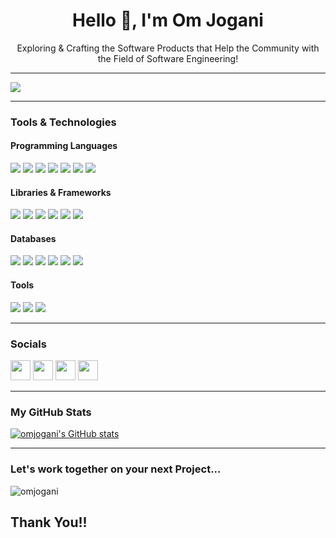 
<h1 align="center">Hello 👋, I'm Om Jogani</h1>

<p align="center">Exploring & Crafting the Software Products that Help the Community with the Field of Software Engineering!</p>


---

<a href="https://www.github.com/omjogani" target="_blank" rel="noreferrer"><img
src="https://img.shields.io/github/followers/omjogani?logo=github&style=for-the-badge&color=0891b2&labelColor=1c1917" /></a>


---
### Tools & Technologies
#### Programming Languages
<p float="left">
  <img src="https://img.shields.io/static/v1?color=0891b3&label=%20&labelColor=262626&logo=dart&logoColor=ffffff&message=Dart&style=flat-square" />

  <img src="https://img.shields.io/static/v1?color=0891b3&label=%20&labelColor=262626&logo=go&logoColor=ffffff&message=Go&style=flat-square" />
  
  <img src="https://img.shields.io/static/v1?color=0891b3&label=%20&labelColor=262626&logo=javascript&logoColor=ffffff&message=JavaScript&style=flat-square" />
  
  <img src="https://img.shields.io/static/v1?color=0891b3&label=%20&labelColor=262626&logo=typescript&logoColor=ffffff&message=TypeScript&style=flat-square" />

  <img src="https://img.shields.io/static/v1?color=0891b3&label=%20&labelColor=262626&logo=python&logoColor=ffffff&message=Python&style=flat-square" />

  <img src="https://img.shields.io/static/v1?color=0891b3&label=%20&labelColor=262626&logo=c&logoColor=ffffff&message=C&style=flat-square" />
  
  <img src="https://img.shields.io/static/v1?color=0891b3&label=%20&labelColor=262626&logo=c%2B%2B&logoColor=ffffff&message=C%2B%2B&style=flat-square" />  
</p>

#### Libraries & Frameworks

<p align="left">
  <img src="https://img.shields.io/static/v1?color=0891b3&label=%20&labelColor=262626&logo=flutter&logoColor=ffffff&message=Flutter&style=flat-square" />
  
  <img src="https://img.shields.io/static/v1?color=0891b3&label=%20&labelColor=262626&logo=react&logoColor=ffffff&message=ReactJS&style=flat-square" />
  
  <img src="https://img.shields.io/static/v1?color=0891b3&label=%20&labelColor=262626&logo=node.js&logoColor=ffffff&message=NodeJS&style=flat-square" />
  
  <img src="https://img.shields.io/static/v1?color=0891b3&label=%20&labelColor=262626&logo=express&logoColor=ffffff&message=ExpressJS&style=flat-square" />
  
  <img src="https://img.shields.io/static/v1?color=0891b3&label=%20&labelColor=262626&logo=tailwindcss&logoColor=ffffff&message=TailwindCSS&style=flat-square" />
  
  <img src="https://img.shields.io/static/v1?color=0891b3&label=%20&labelColor=262626&logo=django&logoColor=ffffff&message=Django&style=flat-square" />
</p>

#### Databases

<p align="left">
  <img src="https://img.shields.io/static/v1?color=0891b3&label=%20&labelColor=262626&logo=firebase&logoColor=ffffff&message=Firebase&style=flat-square" />
    
  <img src="https://img.shields.io/static/v1?color=0891b3&label=%20&labelColor=262626&logo=mongodb&logoColor=ffffff&message=MongoDB&style=flat-square" />
  
  <img src="https://img.shields.io/static/v1?color=0891b3&label=%20&labelColor=262626&logo=appwrite&logoColor=ffffff&message=Appwrite&style=flat-square" />
  
  <img src="https://img.shields.io/static/v1?color=0891b3&label=%20&labelColor=262626&logo=supabase&logoColor=ffffff&message=Supabase&style=flat-square" />
  
  <img src="https://img.shields.io/static/v1?color=0891b3&label=%20&labelColor=262626&logo=postgresql&logoColor=ffffff&message=PostgreSQL&style=flat-square" />
  
  <img src="https://img.shields.io/static/v1?color=0891b3&label=%20&labelColor=262626&logo=mysql&logoColor=ffffff&message=MySQL&style=flat-square" />
</p>

#### Tools

<p align="left">
  <img src="https://img.shields.io/static/v1?color=0891b3&label=%20&labelColor=262626&logo=git&logoColor=ffffff&message=Git&style=flat-square" />
  
  <img src="https://img.shields.io/static/v1?color=0891b3&label=%20&labelColor=262626&logo=github&logoColor=ffffff&message=GitHub&style=flat-square" />
    
  <img src="https://img.shields.io/static/v1?color=0891b3&label=%20&labelColor=262626&logo=docker&logoColor=ffffff&message=Docker&style=flat-square" />
</p>

<!--
<p align="left">
<a href="https://flutter.dev/" target="_blank" rel="noreferrer"><img src="https://raw.githubusercontent.com/danielcranney/readme-generator/main/public/icons/skills/flutter-colored.svg" width="36" height="36" alt="Flutter" /></a>
<a href="https://dart.dev/" target="_blank" rel="noreferrer"><img src="https://raw.githubusercontent.com/danielcranney/readme-generator/main/public/icons/skills/dart-colored.svg" width="36" height="36" alt="Dart" /></a>
<a href="https://firebase.google.com/" target="_blank" rel="noreferrer"><img src="https://raw.githubusercontent.com/danielcranney/readme-generator/main/public/icons/skills/firebase-colored.svg" width="36" height="36" alt="Firebase" /></a>
<a href="https://docs.microsoft.com/en-us/cpp/?view=msvc-170" target="_blank" rel="noreferrer"><img src="https://raw.githubusercontent.com/danielcranney/readme-generator/main/public/icons/skills/c-colored.svg" width="36" height="36" alt="C" /></a>
<a href="https://docs.microsoft.com/en-us/cpp/?view=msvc-170" target="_blank" rel="noreferrer"><img src="https://raw.githubusercontent.com/danielcranney/readme-generator/main/public/icons/skills/cplusplus-colored.svg" width="36" height="36" alt="C++" /></a>
<a href="https://developer.mozilla.org/en-US/docs/Web/JavaScript" target="_blank" rel="noreferrer"><img src="https://raw.githubusercontent.com/danielcranney/readme-generator/main/public/icons/skills/javascript-colored.svg" width="36" height="36" alt="JavaScript" /></a>
<a href="https://www.oracle.com/java/" target="_blank" rel="noreferrer"><img src="https://raw.githubusercontent.com/danielcranney/readme-generator/main/public/icons/skills/java-colored.svg" width="36" height="36" alt="Java" /></a>
<a href="https://www.python.org/" target="_blank" rel="noreferrer"><img src="https://raw.githubusercontent.com/danielcranney/readme-generator/main/public/icons/skills/python-colored.svg" width="36" height="36" alt="Python" /></a>
<a href="https://www.typescriptlang.org/" target="_blank" rel="noreferrer"><img src="https://raw.githubusercontent.com/danielcranney/readme-generator/main/public/icons/skills/typescript-colored.svg" width="36" height="36" alt="TypeScript" /></a>
<a href="https://reactjs.org/" target="_blank" rel="noreferrer"><img src="https://raw.githubusercontent.com/danielcranney/readme-generator/main/public/icons/skills/react-colored.svg" width="36" height="36" alt="React" /></a>
<a href="https://developer.mozilla.org/en-US/docs/Glossary/HTML5" target="_blank" rel="noreferrer"><img src="https://raw.githubusercontent.com/danielcranney/readme-generator/main/public/icons/skills/html5-colored.svg" width="36" height="36" alt="HTML5" /></a>
<a href="https://www.w3.org/TR/CSS/#css" target="_blank" rel="noreferrer"><img src="https://raw.githubusercontent.com/danielcranney/readme-generator/main/public/icons/skills/css3-colored.svg" width="36" height="36" alt="CSS3" /></a>
<a href="https://nodejs.org/en/" target="_blank" rel="noreferrer"><img src="https://raw.githubusercontent.com/danielcranney/readme-generator/main/public/icons/skills/nodejs-colored.svg" width="36" height="36" alt="NodeJS" /></a>
<a href="https://expressjs.com/" target="_blank" rel="noreferrer"><img src="https://raw.githubusercontent.com/danielcranney/readme-generator/main/public/icons/skills/express-colored.svg" width="36" height="36" alt="Express" /></a>
<a href="https://www.mongodb.com/" target="_blank" rel="noreferrer"><img src="https://raw.githubusercontent.com/danielcranney/readme-generator/main/public/icons/skills/mongodb-colored.svg" width="36" height="36" alt="MongoDB" /></a>
<a href="https://www.mysql.com/" target="_blank" rel="noreferrer"><img src="https://raw.githubusercontent.com/danielcranney/readme-generator/main/public/icons/skills/mysql-colored.svg" width="36" height="36" alt="MySQL" /></a>
<a href="https://www.postgresql.org/" target="_blank" rel="noreferrer"><img src="https://raw.githubusercontent.com/danielcranney/readme-generator/main/public/icons/skills/postgresql-colored.svg" width="36" height="36" alt="PostgreSQL" /></a>
<a href="https://appwrite.io/" target="_blank" rel="noreferrer"><img src="https://raw.githubusercontent.com/danielcranney/readme-generator/main/public/icons/skills/appwrite-colored.svg" width="36" height="36" alt="Appwrite" /></a>
<a href="https://www.djangoproject.com/" target="_blank" rel="noreferrer"><img src="https://raw.githubusercontent.com/danielcranney/readme-generator/main/public/icons/skills/django-colored.svg" width="36" height="36" alt="Django" /></a>
</p>

-->

---
### Socials

<p align="left"> </a> <a href="https://omjogani.hashnode.dev" target="_blank" rel="noreferrer"><img src="https://raw.githubusercontent.com/danielcranney/readme-generator/main/public/icons/socials/hashnode.svg" width="32" height="32" /></a> <a href="http://www.instagram.com/omjogani" target="_blank" rel="noreferrer"><img src="https://raw.githubusercontent.com/danielcranney/readme-generator/main/public/icons/socials/instagram.svg" width="32" height="32" /></a> <a href="https://www.linkedin.com/in/omjogani" target="_blank" rel="noreferrer"><img src="https://raw.githubusercontent.com/danielcranney/readme-generator/main/public/icons/socials/linkedin.svg" width="32" height="32" /></a> <a href="https://www.twitter.com/omjoganii" target="_blank" rel="noreferrer"><img src="https://raw.githubusercontent.com/danielcranney/readme-generator/main/public/icons/socials/twitter.svg" width="32" height="32" /></a></p>

---
### My GitHub Stats

<a href="http://www.github.com/omjogani"><img src="https://github-readme-stats.vercel.app/api?username=omjogani&show_icons=true&hide=&count_private=true&title_color=0891b2&text_color=ffffff&icon_color=0891b2&bg_color=1c1917&hide_border=true&show_icons=true" alt="omjogani's GitHub stats" /></a>

---

### Let's work together on your next Project...
<p align="left"> <img src="https://komarev.com/ghpvc/?username=omjogani&label=Profile%20views&color=0e75b6&style=flat" alt="omjogani" /> </p>

## Thank You!!
